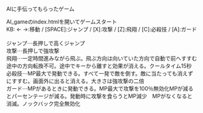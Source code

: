 <P>AIに手伝ってもらったゲーム</p>
AI_gameのindex.htmlを開いてゲームスタート<br>
KB: ← →:移動 / [SPACE]:ジャンプ / [X]:攻撃 / [Z]:飛翔 / [C]:必殺技 / [A]:ガード<br>
<br>
ジャンプ⋯長押しで高くジャンプ<br>
攻撃⋯長押しで強攻撃<br>
飛翔⋯一定時間進みながら飛ぶ。飛ぶ方向は向いていた方向で自動で前へすすむ途中の方向転換不可。途中でキーから離すと効果が消える。クールタイム15秒<br>
必殺技⋯MP最大で発動できる。すべて一発で敵を倒す。敵に当たっても消えずにすすむ。画面外に出ると消える。大きさは強攻撃の二倍<br>
ガード⋯MPがあるときに発動できる。MP最大で攻撃を100％無効化MPが減るとパーセンテージが減る。発動時に攻撃を食らうとMP減少　MPがなくなると消滅。ノックバック完全無効化
